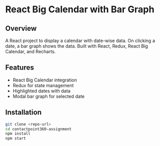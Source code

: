 # React Big Calendar with Bar Graph

## Overview

A React project to display a calendar with date-wise data. On clicking a date, a bar graph shows the data. Built with React, Redux, React Big Calendar, and Recharts.

## Features

- React Big Calendar integration
- Redux for state management
- Highlighted dates with data
- Modal bar graph for selected date

## Installation

```bash
git clone <repo-url>
cd contactpoint360-assignment
npm install
npm start
```
